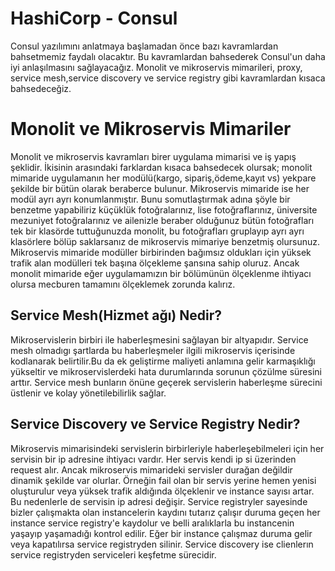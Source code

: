 # HashiCorp - Consul
Consul yazılımını anlatmaya başlamadan önce bazı kavramlardan bahsetmemiz faydalı olacaktır. Bu kavramlardan bahsederek Consul'un daha iyi anlaşılmasını sağlayacağız. Monolit ve mikroservis mimarileri, proxy, service mesh,service discovery ve service registry gibi kavramlardan kısaca bahsedeceğiz.
# Monolit ve Mikroservis Mimariler
Monolit ve mikroservis kavramları birer uygulama mimarisi ve iş yapış şeklidir. İkisinin arasındaki farklardan kısaca bahsedecek olursak; monolit mimaride uygulamanın her modülü(kargo, sipariş,ödeme,kayıt vs) yekpare şekilde bir bütün olarak beraberce bulunur. Mikroservis mimaride ise her modül ayrı ayrı konumlanmıştır. Bunu somutlaştırmak adına şöyle bir benzetme yapabiliriz küçüklük fotoğralarınız, lise fotoğraflarınız, üniversite mezuniyet fotoğralarınız ve ailenizle beraber olduğunuz bütün fotoğrafları tek bir klasörde tuttuğunuzda monolit, bu fotoğrafları gruplayıp ayrı ayrı klasörlere bölüp saklarsanız de mikroservis mimariye benzetmiş olursunuz. Mikroservis mimaride modüller birbirinden bağımsız oldukları için yüksek trafik alan modülleri tek başına ölçekleme şansına sahip oluruz. Ancak monolit mimaride eğer uygulamamızın bir bölümünün ölçeklenme ihtiyacı olursa mecburen tamamını ölçeklemek zorunda kalırız.
## Service Mesh(Hizmet ağı) Nedir?
Mikroservislerin birbiri ile haberleşmesini sağlayan bir altyapıdır. Service mesh olmadıgı şartlarda bu haberleşmeler ilgili mikroservis içerisinde kodlanarak belirtilir.Bu da ek geliştirme maliyeti anlamına gelir karmaşıklığı yükseltir ve mikroservislerdeki hata durumlarında sorunun çözülme süresini arttır. Service mesh bunların önüne geçerek servislerin haberleşme sürecini üstlenir ve kolay yönetilebilirlik sağlar.
## Service Discovery ve Service Registry Nedir?
Mikroservis mimarisindeki servislerin birbirleriyle haberleşebilmeleri için her servisin bir ip adresine ihtiyacı vardır. Her servis kendi ip si üzerinden request alır. Ancak mikroservis mimarideki servisler durağan değildir dinamik şekilde var olurlar. Örneğin fail olan bir servis yerine hemen yenisi oluşturulur veya yüksek trafik aldığında ölçeklenir ve instance sayısı artar. Bu nedenlerle de servisin ip adresi değişir. Service registryler sayesinde bizler çalışmakta olan instancelerin kaydını tutarız çalışır duruma geçen her instance service registry'e kaydolur ve belli aralıklarla bu instancenin yaşayıp yaşamadığı kontrol edilir. Eğer bir instance çalışmaz duruma gelir veya kapatılırsa service registryden silinir. Service discovery ise clienlerın service registryden serviceleri keşfetme sürecidir. 

